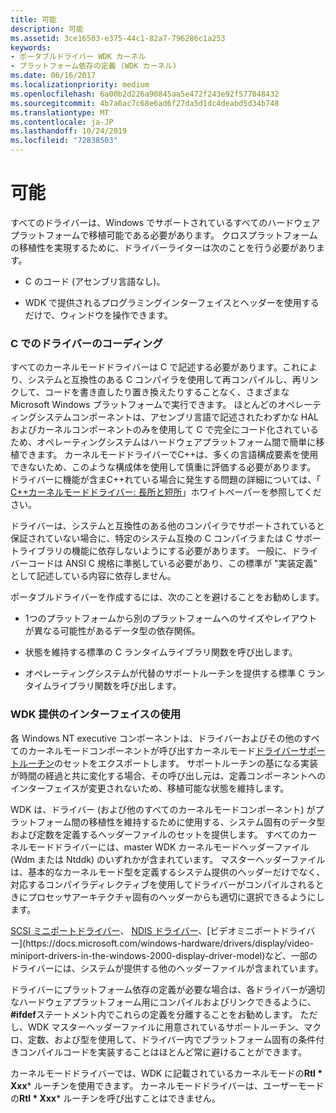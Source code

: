 ```yaml
---
title: 可能
description: 可能
ms.assetid: 3ce16503-e375-44c1-82a7-796286c1a253
keywords:
- ポータブルドライバー WDK カーネル
- プラットフォーム依存の定義 (WDK カーネル)
ms.date: 06/16/2017
ms.localizationpriority: medium
ms.openlocfilehash: 6a00b2d226a90845aa5e472f243e92f577048432
ms.sourcegitcommit: 4b7a6ac7c68e6ad6f27da5d1dc4deabd5d34b748
ms.translationtype: MT
ms.contentlocale: ja-JP
ms.lasthandoff: 10/24/2019
ms.locfileid: "72838503"
---
```

# <a name="portable"></a>可能





すべてのドライバーは、Windows でサポートされているすべてのハードウェアプラットフォームで移植可能である必要があります。 クロスプラットフォームの移植性を実現するために、ドライバーライターは次のことを行う必要があります。

-   C のコード (アセンブリ言語なし)。

-   WDK で提供されるプログラミングインターフェイスとヘッダーを使用するだけで、ウィンドウを操作できます。

### <a name="coding-drivers-in-c"></a>C でのドライバーのコーディング

すべてのカーネルモードドライバーは C で記述する必要があります。これにより、システムと互換性のある C コンパイラを使用して再コンパイルし、再リンクして、コードを書き直したり置き換えたりすることなく、さまざまな Microsoft Windows プラットフォームで実行できます。 ほとんどのオペレーティングシステムコンポーネントは、アセンブリ言語で記述されたわずかな HAL およびカーネルコンポーネントのみを使用して C で完全にコード化されているため、オペレーティングシステムはハードウェアプラットフォーム間で簡単に移植できます。 カーネルモードドライバーでC++は、多くの言語構成要素を使用できないため、このような構成体を使用して慎重に評価する必要があります。 ドライバーに機能が含まC++れている場合に発生する問題の詳細については、「 [ C++カーネルモードドライバー: 長所と短所](https://go.microsoft.com/fwlink/p/?linkid=56294)」ホワイトペーパーを参照してください。

ドライバーは、システムと互換性のある他のコンパイラでサポートされていると保証されていない場合に、特定のシステム互換の C コンパイラまたは C サポートライブラリの機能に依存しないようにする必要があります。 一般に、ドライバーコードは ANSI C 規格に準拠している必要があり、この標準が "実装定義" として記述している内容に依存しません。

ポータブルドライバーを作成するには、次のことを避けることをお勧めします。

-   1つのプラットフォームから別のプラットフォームへのサイズやレイアウトが異なる可能性があるデータ型の依存関係。

-   状態を維持する標準の C ランタイムライブラリ関数を呼び出します。

-   オペレーティングシステムが代替のサポートルーチンを提供する標準 C ランタイムライブラリ関数を呼び出します。

### <a name="using-wdk-supplied-interfaces"></a>WDK 提供のインターフェイスの使用

各 Windows NT executive コンポーネントは、ドライバーおよびその他のすべてのカーネルモードコンポーネントが呼び出すカーネルモード[ドライバーサポートルーチン](https://docs.microsoft.com/windows-hardware/drivers/ddi/index)のセットをエクスポートします。 サポートルーチンの基になる実装が時間の経過と共に変化する場合、その呼び出し元は、定義コンポーネントへのインターフェイスが変更されないため、移植可能な状態を維持します。

WDK は、ドライバー (および他のすべてのカーネルモードコンポーネント) がプラットフォーム間の移植性を維持するために使用する、システム固有のデータ型および定数を定義するヘッダーファイルのセットを提供します。 すべてのカーネルモードドライバーには、master WDK カーネルモードヘッダーファイル (Wdm または Ntddk) のいずれかが含まれています。 マスターヘッダーファイルは、基本的なカーネルモード型を定義するシステム提供のヘッダーだけでなく、対応するコンパイラディレクティブを使用してドライバーがコンパイルされるときにプロセッサアーキテクチャ固有のヘッダーからも適切に選択できるようにします。

[SCSI ミニポートドライバー](https://docs.microsoft.com/windows-hardware/drivers/storage/scsi-miniport-drivers)、 [NDIS ドライバー](https://docs.microsoft.com/previous-versions/windows/hardware/network/ff556938(v=vs.85))、[ビデオミニポートドライバー](https://docs.microsoft.com/windows-hardware/drivers/display/video-miniport-drivers-in-the-windows-2000-display-driver-model)など、一部のドライバーには、システムが提供する他のヘッダーファイルが含まれています。

ドライバーにプラットフォーム依存の定義が必要な場合は、各ドライバーが適切なハードウェアプラットフォーム用にコンパイルおよびリンクできるように、 **\#ifdef**ステートメント内でこれらの定義を分離することをお勧めします。 ただし、WDK マスターヘッダーファイルに用意されているサポートルーチン、マクロ、定数、および型を使用して、ドライバー内でプラットフォーム固有の条件付きコンパイルコードを実装することはほとんど常に避けることができます。

カーネルモードドライバーでは、WDK に記載されているカーネルモードの**Rtl * Xxx*** ルーチンを使用できます。 カーネルモードドライバーは、ユーザーモードの**Rtl * Xxx*** ルーチンを呼び出すことはできません。

 

 




